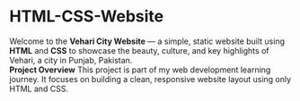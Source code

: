 # HTML-CSS-Website
Welcome to the **Vehari City Website** — a simple, static website built using **HTML** and **CSS** to showcase the beauty, culture, and key highlights of Vehari, a city in Punjab, Pakistan.<br>**Project Overview**
This project is part of my web development learning journey. It focuses on building a clean, responsive website layout using only HTML and CSS.
